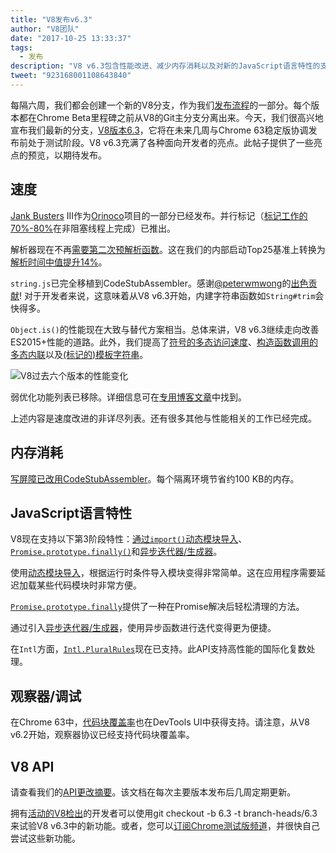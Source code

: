 ```yaml
---
title: "V8发布v6.3"
author: "V8团队"
date: "2017-10-25 13:33:37"
tags: 
  - 发布
description: "V8 v6.3包含性能改进、减少内存消耗以及对新的JavaScript语言特性的支持。"
tweet: "923168001108643840"
---
```

每隔六周，我们都会创建一个新的V8分支，作为我们[发布流程](/docs/release-process)的一部分。每个版本都在Chrome Beta里程碑之前从V8的Git主分支分离出来。今天，我们很高兴地宣布我们最新的分支，[V8版本6.3](https://chromium.googlesource.com/v8/v8.git/+log/branch-heads/6.3)，它将在未来几周与Chrome 63稳定版协调发布前处于测试阶段。V8 v6.3充满了各种面向开发者的亮点。此帖子提供了一些亮点的预览，以期待发布。

<!--truncate-->
## 速度

[Jank Busters](/blog/jank-busters) III作为[Orinoco](/blog/orinoco)项目的一部分已经发布。并行标记（[标记工作的70%-80%](https://chromeperf.appspot.com/report?sid=612eec65c6f5c17528f9533349bad7b6f0020dba595d553b1ea6d7e7dcce9984)在非阻塞线程上完成）已推出。

解析器现在不再[需要第二次预解析函数](https://docs.google.com/document/d/1TqpdGeLmURL2gc18s6PwNeyZOvayQJtJ16TCn0BEt48/edit#heading=h.un2pnqwbiw11)。这在我们的内部启动Top25基准上转换为[解析时间中值提升14%](https://docs.google.com/document/d/1TqpdGeLmURL2gc18s6PwNeyZOvayQJtJ16TCn0BEt48/edit#heading=h.dvuo4tqnsmml)。

`string.js`已完全移植到CodeStubAssembler。感谢[@peterwmwong](https://twitter.com/peterwmwong)的[出色贡献](https://chromium-review.googlesource.com/q/peter.wm.wong)! 对于开发者来说，这意味着从V8 v6.3开始，内建字符串函数如`String#trim`会快得多。

`Object.is()`的性能现在大致与替代方案相当。总体来讲，V8 v6.3继续走向改善ES2015+性能的道路。此外，我们提高了[符号的多态访问速度](https://bugs.chromium.org/p/v8/issues/detail?id=6367)、[构造函数调用的多态内联](https://bugs.chromium.org/p/v8/issues/detail?id=6885)以及[(标记的)模板字符串](https://pasteboard.co/GLYc4gt.png)。

![V8过去六个版本的性能变化](/_img/v8-release-63/ares6.svg)

弱优化功能列表已移除。详细信息可在[专用博客文章](/blog/lazy-unlinking)中找到。

上述内容是速度改进的非详尽列表。还有很多其他与性能相关的工作已经完成。

## 内存消耗

[写屏障已改用CodeStubAssembler](https://chromium.googlesource.com/v8/v8/+/dbfdd4f9e9741df0a541afdd7516a34304102ee8)。每个隔离环境节省约100 KB的内存。

## JavaScript语言特性

V8现在支持以下第3阶段特性：[通过`import()`动态模块导入](/features/dynamic-import)、[`Promise.prototype.finally()`](/features/promise-finally)和[异步迭代器/生成器](https://github.com/tc39/proposal-async-iteration)。

使用[动态模块导入](/features/dynamic-import)，根据运行时条件导入模块变得非常简单。这在应用程序需要延迟加载某些代码模块时非常方便。

[`Promise.prototype.finally`](/features/promise-finally)提供了一种在Promise解决后轻松清理的方法。

通过引入[异步迭代器/生成器](https://github.com/tc39/proposal-async-iteration)，使用异步函数进行迭代变得更为便捷。

在`Intl`方面，[`Intl.PluralRules`](/features/intl-pluralrules)现在已支持。此API支持高性能的国际化复数处理。

## 观察器/调试

在Chrome 63中，[代码块覆盖率](https://docs.google.com/presentation/d/1IFqqlQwJ0of3NuMvcOk-x4P_fpi1vJjnjGrhQCaJkH4/edit#slide=id.g271d6301ff_0_44)也在DevTools UI中获得支持。请注意，从V8 v6.2开始，观察器协议已经支持代码块覆盖率。

## V8 API

请查看我们的[API更改摘要](https://docs.google.com/document/d/1g8JFi8T_oAE_7uAri7Njtig7fKaPDfotU6huOa1alds/edit)。该文档在每次主要版本发布后几周定期更新。

拥有[活动的V8检出](/docs/source-code#using-git)的开发者可以使用git checkout -b 6.3 -t branch-heads/6.3来试验V8 v6.3中的新功能。或者，您可以[订阅Chrome测试版频道](https://www.google.com/chrome/browser/beta.html)，并很快自己尝试这些新功能。
